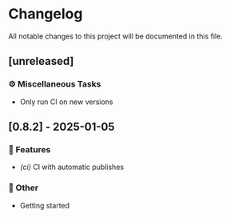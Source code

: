 # Changelog

All notable changes to this project will be documented in this file.

## [unreleased]

### ⚙️ Miscellaneous Tasks

- Only run CI on new versions

## [0.8.2] - 2025-01-05

### 🚀 Features

- *(ci)* CI with automatic publishes

### 💼 Other

- Getting started

<!-- generated by git-cliff -->
